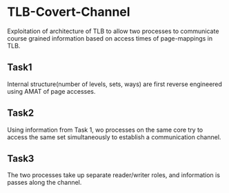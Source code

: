 # TLB-Covert-Channel
Exploitation of architecture of TLB to allow two processes to communicate course grained information based on access 
times of page-mappings in TLB.

## Task1
Internal structure(number of levels, sets, ways) are first reverse engineered using AMAT of page accesses.

## Task2
Using information from Task 1, wo processes on the same core try to access the same set simultaneously to establish a communication channel.

## Task3
The two processes take up separate reader/writer roles, and information is passes along the channel.

